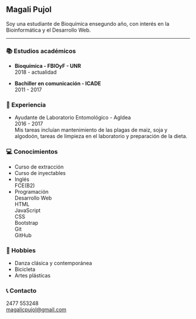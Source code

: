 ## Magali Pujol

Soy una estudiante de Bioquímica ensegundo año, con interés en la Bioinformática y el Desarrollo Web.

---

### 📚 Estudios académicos

- **Bioquímica - FBIOyF - UNR**  
 2018 - actualidad

- **Bachiller en comunicación - ICADE**  
 2011 - 2017

### 🥼 Experiencia
- Ayudante de Laboratorio Entomológico - AgIdea  
  2016 - 2017  
  Mis tareas incluían mantenimiento de las plagas de maiz, soja y algodoón, tareas de limpieza en el laboratorio y preparación de la dieta. 

### 💻 Conocimientos
- Curso de extracción
- Curso de inyectables
- Inglés  
  FCE(B2)
- Programación  
  Desarrollo Web  
  HTML  
  JavaScript  
  CSS  
  Bootstrap  
  Git  
  GitHub  

### 🎨 Hobbies
- Danza clásica y contemporánea
- Bicicleta
- Artes plásticas
  
### 📞 Contacto
2477 553248  
magalicpujol@gmail.com

